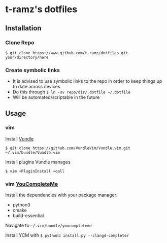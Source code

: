 # t-ramz's dotfiles
## Installation
### Clone Repo
```$ git clone https://www.github.com/t-ramz/dotfiles.git your/directory/here```
### Create symbolic links
- It is advised to use symbolic links to the repo in order to keep things up to date across devices
- Do this through ```$ ln -sv repo/dir/.dotfile ~/.dotfile```
- Will be automated/scriptable in the future
## Usage
### vim
Install [Vundle](https://github.com/VundleVim/Vundle.vim)
```
$ git clone https://github.com/VundleVim/Vundle.vim.git ~/.vim/bundle/Vundle.vim
```
Install plugins Vundle manages
```
$ vim +PluginInstall +qall
```
### vim [YouCompleteMe](https://github.com/ycm-core/YouCompleteMe)
Install the dependencies with your package manager:
- python3
- cmake
- build-essential

Navigate to ```~/.vim/bundle/youcompleteme```

Install YCM with ```$ python3 install.py --clangd-completer```
